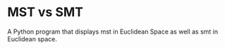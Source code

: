 MST vs SMT
=============

A Python program that displays mst in Euclidean Space as well as smt in Euclidean space.